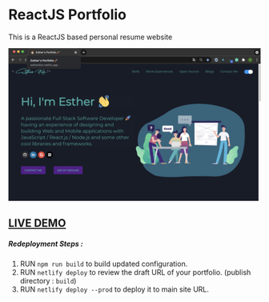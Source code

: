 # ReactJS Portfolio

This is a ReactJS based personal resume website

![ReactJS Resume Website Template](portfolio.png?raw=true "ReactJS Resume Website Template")

## <a href="https://estherkim.netlify.app/" target="_blank">LIVE DEMO</a>

##### Redeployment Steps :

1. RUN `npm run build` to build updated configuration.
2. RUN `netlify deploy` to review the draft URL of your portfolio. (publish directory : `build`)
3. RUN `netlify deploy --prod` to deploy it to main site URL.

